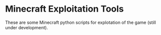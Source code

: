 # Minecraft Exploitation Tools

These are some Minecraft python scripts for explotation of the game (still under development).
